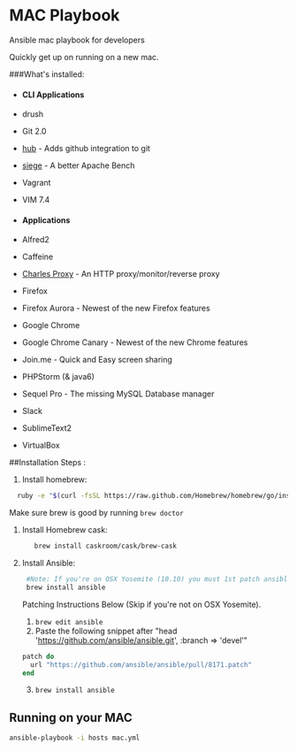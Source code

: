 MAC Playbook
========

Ansible mac playbook for developers

Quickly get up on running on a new mac.

###What's installed:

- #### CLI Applications
 - drush 
 - Git 2.0
 - [hub](https://hub.github.com/) - Adds github integration to git
 - [siege](http://www.joedog.org/siege-home/) - A better Apache Bench
 - Vagrant
 - VIM 7.4

- #### Applications
 - Alfred2
 - Caffeine
 - [Charles Proxy](http://www.charlesproxy.com/) - An HTTP proxy/monitor/reverse proxy
 - Firefox
 - Firefox Aurora - Newest of the new Firefox features 
 - Google Chrome
 - Google Chrome Canary - Newest of the new Chrome features
 - Join.me - Quick and Easy screen sharing
 - PHPStorm (& java6)
 - Sequel Pro - The missing MySQL Database manager
 - Slack
 - SublimeText2
 - VirtualBox

##Installation Steps :
 1. Install homebrew:
   
   ```sh
     ruby -e "$(curl -fsSL https://raw.github.com/Homebrew/homebrew/go/install)"
   ```
   Make sure brew is good by running ```brew doctor```

 1. Install Homebrew cask:

    ```sh
       brew install caskroom/cask/brew-cask
    ```
    
 1. Install Ansible:
    ```sh
     #Note: If you're on OSX Yosemite (10.10) you must 1st patch ansible!
     brew install ansible
    ```
    Patching Instructions Below (Skip if you're not on OSX Yosemite).
    1. ```brew edit ansible```
    2. Paste the following snippet after "head 'https://github.com/ansible/ansible.git', :branch => 'devel’"

      ```ruby
      patch do
        url "https://github.com/ansible/ansible/pull/8171.patch"
      end
      ```

    3. ```brew install ansible```
    


## Running on your MAC

 ```sh
 ansible-playbook -i hosts mac.yml
 ```
 
